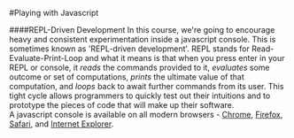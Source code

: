 #Playing with Javascript

####REPL-Driven Development
In this course, we're going to encourage heavy and consistent experimentation inside a javascript console. This is sometimes known as 'REPL-driven development'. REPL stands for Read-Evaluate-Print-Loop and what it means is that when you press enter in your REPL or console, it *reads* the commands provided to it, *evaluates* some outcome or set of computations, *prints* the ultimate value of that computation, and *loops* back to await further commands from its user. This tight cycle allows programmers to quickly test out their intuitions and to prototype the pieces of code that will make up their software.  
A javascript console is available on all modern browsers - [Chrome](https://developers.google.com/web/tools/chrome-devtools/debug/console/console-ui), [Firefox](https://developer.mozilla.org/en-US/docs/Tools/Browser_Console), [Safari](https://developer.apple.com/safari/tools/), and [Internet Explorer](https://msdn.microsoft.com/library/bg182326(v=vs.85)).  

